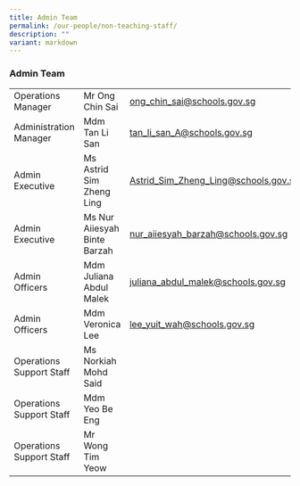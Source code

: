 ```yaml
---
title: Admin Team
permalink: /our-people/non-teaching-staff/
description: ""
variant: markdown
---
```

<h3>Admin Team</h3>



|  |  |  |
| -------- | -------- | -------- |
| Operations Manager| Mr Ong Chin Sai|[ong_chin_sai@schools.gov.sg](mailto:ong_chin_sai@schools.gov.sg)|
|Administration Manager|Mdm Tan Li San|[tan_li_san_A@schools.gov.sg](mailto:tan_li_san_A@schools.gov.sg)|
|Admin Executive| Ms Astrid Sim Zheng Ling|[Astrid_Sim_Zheng_Ling@schools.gov.sg](mailto:Astrid_Sim_Zheng_Ling@schools.gov.sg)|
|Admin Executive| Ms Nur Aiiesyah Binte Barzah|[nur_aiiesyah_barzah@schools.gov.sg](mailto:nur_aiiesyah_barzah@schools.gov.sg)|
|Admin Officers|Mdm Juliana Abdul Malek|[juliana_abdul_malek@schools.gov.sg](mailto:juliana_abdul_malek@schools.gov.sg)|
|Admin Officers |Mdm Veronica Lee|[lee_yuit_wah@schools.gov.sg](mailto:lee_yuit_wah@schools.gov.sg)|
|Operations Support Staff|Ms Norkiah Mohd Said||
|Operations Support Staff|Mdm Yeo Be Eng||
|Operations Support Staff|Mr Wong Tim Yeow||